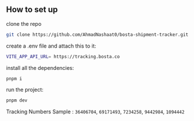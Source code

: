 ## How to set up

clone the repo

```bash
git clone https://github.com/AhmadNashaat0/bosta-shipment-tracker.git
```

create a .env file and attach this to it:

```bash
VITE_APP_API_URL= https://tracking.bosta.co
```
install all the dependencies:
 
```bash
pnpm i
```

run the project:
 
```bash
pnpm dev
```

Tracking Numbers Sample : 
```36406704```, ```69171493```, ```7234258```, ```9442984```, ```1094442```
